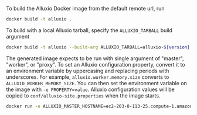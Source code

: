 To build the Alluxio Docker image from the default remote url, run

```bash
docker build -t alluxio .
```

To build with a local Alluxio tarball, specify the `ALLUXIO_TARBALL` build argument

```bash
docker build -t alluxio --build-arg ALLUXIO_TARBALL=alluxio-${version}.tar.gz .
```

The generated image expects to be run with single argument of "master", "worker", or "proxy".
To set an Alluxio configuration property, convert it to an environment variable by uppercasing
and replacing periods with underscores. For example, `alluxio.worker.memory.size` converts to
`ALLUXIO_WORKER_MEMORY_SIZE`. You can then set the environment variable on the image with
`-e PROPERTY=value`. Alluxio configuration values will be copied to `conf/alluxio-site.properties`
when the image starts.

```bash
docker run -e ALLUXIO_MASTER_HOSTNAME=ec2-203-0-113-25.compute-1.amazonaws.com alluxio [master|worker|proxy]
```

